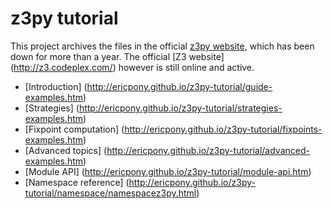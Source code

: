 # z3py tutorial
This project archives the files in the official [z3py website](http://rise4fun.com/z3py), which has been down for more than a year. The official [Z3 website] (http://z3.codeplex.com/) however is still online and active.

* [Introduction] (http://ericpony.github.io/z3py-tutorial/guide-examples.htm)
* [Strategies] (http://ericpony.github.io/z3py-tutorial/strategies-examples.htm)
* [Fixpoint computation] (http://ericpony.github.io/z3py-tutorial/fixpoints-examples.htm)
* [Advanced topics] (http://ericpony.github.io/z3py-tutorial/advanced-examples.htm)
* [Module API] (http://ericpony.github.io/z3py-tutorial/module-api.htm)
* [Namespace reference] (http://ericpony.github.io/z3py-tutorial/namespace/namespacez3py.html)
